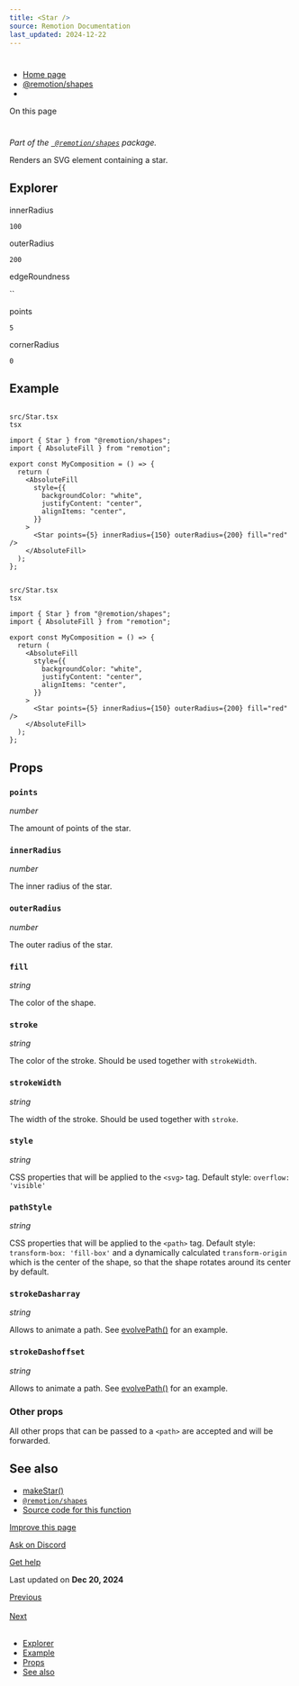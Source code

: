 ```yaml
---
title: <Star />
source: Remotion Documentation
last_updated: 2024-12-22
---
```


# <Star />

- [Home page](/)
- [@remotion/shapes](/docs/shapes/)
- <Star />

On this page

# <Star />

_Part of the [` @remotion/shapes`](/docs/shapes) package._

Renders an SVG element containing a star.

## Explorer [​](\#explorer "Direct link to Explorer")

innerRadius

`100`

outerRadius

`200`

edgeRoundness

``

points

`5`

cornerRadius

`0`

## Example [​](\#example "Direct link to Example")

```

src/Star.tsx
tsx

import { Star } from "@remotion/shapes";
import { AbsoluteFill } from "remotion";

export const MyComposition = () => {
  return (
    <AbsoluteFill
      style={{
        backgroundColor: "white",
        justifyContent: "center",
        alignItems: "center",
      }}
    >
      <Star points={5} innerRadius={150} outerRadius={200} fill="red" />
    </AbsoluteFill>
  );
};
```

```

src/Star.tsx
tsx

import { Star } from "@remotion/shapes";
import { AbsoluteFill } from "remotion";

export const MyComposition = () => {
  return (
    <AbsoluteFill
      style={{
        backgroundColor: "white",
        justifyContent: "center",
        alignItems: "center",
      }}
    >
      <Star points={5} innerRadius={150} outerRadius={200} fill="red" />
    </AbsoluteFill>
  );
};
```

## Props [​](\#props "Direct link to Props")

### `points`

_number_

The amount of points of the star.

### `innerRadius`

_number_

The inner radius of the star.

### `outerRadius`

_number_

The outer radius of the star.

### `fill`

_string_

The color of the shape.

### `stroke`

_string_

The color of the stroke. Should be used together with `strokeWidth`.

### `strokeWidth`

_string_

The width of the stroke. Should be used together with `stroke`.

### `style`

_string_

CSS properties that will be applied to the `<svg>` tag. Default style: `overflow: 'visible'`

### `pathStyle`

_string_

CSS properties that will be applied to the `<path>` tag. Default style: `transform-box: 'fill-box'` and a dynamically calculated `transform-origin` which is the center of the shape, so that the shape rotates around its center by default.

### `strokeDasharray`

_string_

Allows to animate a path. See [evolvePath()](/docs/paths/evolve-path) for an example.

### `strokeDashoffset`

_string_

Allows to animate a path. See [evolvePath()](/docs/paths/evolve-path) for an example.

### Other props

All other props that can be passed to a `<path>` are accepted and will be forwarded.

## See also [​](\#see-also "Direct link to See also")

- [makeStar()](/docs/shapes/star)
- [`@remotion/shapes`](/docs/shapes)
- [Source code for this function](https://github.com/remotion-dev/remotion/blob/main/packages/shapes/src/components/star.tsx)

[Improve this page](https://github.com/remotion-dev/remotion/edit/main/packages/docs/docs/shapes/star.mdx)

[Ask on Discord](https://remotion.dev/discord)

[Get help](/docs/get-help)

Last updated on **Dec 20, 2024**

[Previous\
\
<Ellipse />](/docs/shapes/ellipse) [Next\
\
<Pie />](/docs/shapes/pie)

- [Explorer](#explorer)
- [Example](#example)
- [Props](#props)
- [See also](#see-also)
